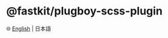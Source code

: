 # @fastkit/plugboy-scss-plugin

🌐 [English](https://github.com/dadajam4/fastkit/blob/main/packages/plugboy-sass-plugin/README.md) | 日本語
